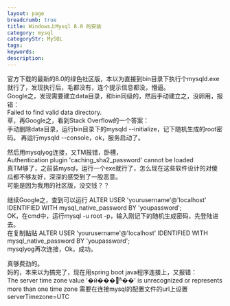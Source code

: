 ```yaml
---
layout: page
breadcrumb: true
title: Windows上Mysql 8.0 的安装
category: mysql
categoryStr: MySQL
tags: 
keywords: 
description: 
---
```


  官方下载的最新的8.0的绿色社区版，本以为直接到bin目录下执行个mysqld.exe就行了，发现执行后，毛都没有，连个提示信息都没，懵逼。  
  Google之，发现需要建立data目录，和bin同级的，然后手动建立之，没卵用，报错：  
  Failed to find valid data directory.  
  草，再Google之，看到Stack Overflow的一个答案：  
  手动删除data目录，运行bin目录下的mysqld --initialize，记下随机生成的root密码。 
  再运行mysqld --console，ok，服务启动了。  

  然后用mysqlyog连接，又TM报错，卧槽，  
  Authentication plugin 'caching_sha2_password' cannot be loaded  
  真TM够了，之前装mysql，运行一个exe就行了，怎么现在这些软件设计的对傻瓜都不够友好，深深的感受到了一股恶意。  
  可能是因为我用的社区版，没交钱？？  

  继续Google之，查到可以运行 ALTER USER 'yourusername'@'localhost' IDENTIFIED WITH mysql_native_password BY 'youpassword';  
  OK，在cmd中，运行mysql -u root -p，输入刚记下的随机生成密码，先登陆进去。  
  在复制黏贴 ALTER USER 'yourusername'@'localhost' IDENTIFIED WITH mysql_native_password BY 'youpassword';  
  mysqlyog再次连接，Ok，成功。  

  真够费劲的。  
  妈的，本来以为搞完了，现在用spring boot java程序连接上，又报错：  
  The server time zone value '�й���׼ʱ��' is unrecognized or represents more than one time zone
  需要在连接mysql的配置文件的url上设置serverTimezone=UTC  
